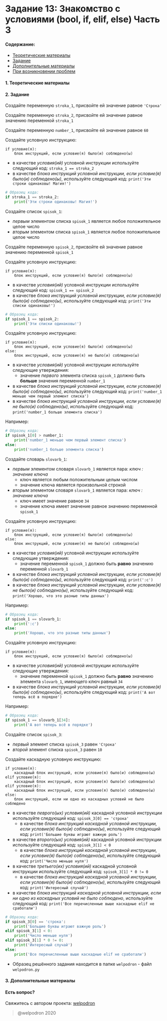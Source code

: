# Задание 13: Знакомство с условиями (bool, if, elif, else) Часть 3

#### Содержание:

+ [Теоретические материалы](#)
+ [Задание](#)
+ [Дополнительные материалы](#)
+ [При возникновении проблем](#Issues)

#### <a name=""></a> 1. Теоретические материалы



#### <a name=""></a> 2. Задание

Создайте переменную `stroka_1`, присвойте ей значение равное `'Строка'`  

Создайте переменную `stroka_2`, присвойте ей значение равное значению переменной `stroka_1` 

Создайте переменную `number_1`, присвойте ей значение равное `60` 

Создайте условную инструкцию: 

```
if условие(я):
    блок инструкций, если условие(я) было(и) соблюдено(ы)
```

* в качестве *условия(ий)* условной инструкции используйте следующий код: `stroka_1 == stroka_2`
* в качестве *блока инструкций условной инструкции, если условие(я) было(и) соблюдено(ы)*, используйте следующий код: `print('Эти строки одинаковы! Магия!')`

```python
# Образец кода: 
if stroka_1 == stroka_2:
    print('Эти строки одинаковы! Магия!')
```

Создайте список `spisok_1`:

* *первым* элементом списка `spisok_1` является любое положительное целое число
* *вторым* элементом списка `spisok_1` является любое положительное целое число

Создайте переменную `spisok_2`, присвойте ей значение равное значению переменной `spisok_1` 

Создайте условную инструкцию: 

```
if условие(я):
    блок инструкций, если условие(я) было(и) соблюдено(ы)
```

* в качестве *условия(ий)* условной инструкции используйте следующий код: `spisok_1 == spisok_2`
* в качестве *блока инструкций условной инструкции, если условие(я) было(и) соблюдено(ы)*, используйте следующий код: `print('Эти списки одинаковы!')`

```python
# Образец кода: 
if spisok_1 == spisok_2:
    print('Эти списки одинаковы!')
```

Создайте условную инструкцию: 

```
if условие(я):
    блок инструкций, если условие(я) было(и) соблюдено(ы)
else:
    блок инструкций, если условие(я) не было(и) соблюдено(ы)
```

* в качестве *условия(ий)* условной инструкции используйте следующие утверждения: 
    * значение *первого* элемента списка `spisok_1` должно быть **больше** значения переменной `number_1`
* в качестве *блока инструкций условной инструкции, если условие(я) было(и) соблюдено(ы)*, используйте следующий код: `print('number_1 меньше чем первый элемент списка')`
* в качестве *блока инструкций условной инструкции, если условие(я) не было(и) соблюдено(ы)*, используйте следующий код: `print('number_1 больше элемента списка')`

Например:

```python
# Образец кода: 
if spisok_1[0] > number_1:
    print('number_1 меньше чем первый элемент списка')
else:
    print('number_1 больше элемента списка')
```

Создайте словарь `slovarb_1`:

* *первым* элементом словаря `slovarb_1` является пара: *ключ : значение ключа*
    * ключ является любым положительным целым числом
    * значение ключа является произвольной строкой
* *вторым* элементом словаря `slovarb_1` является пара: *ключ : значение ключа*
    * ключ имеет значение равное `34`
    * значение ключа имеет значение равное значению переменной `spisok_1`

Создайте условную инструкцию: 

```
if условие(я):
    блок инструкций, если условие(я) было(и) соблюдено(ы)
else:
    блок инструкций, если условие(я) не было(и) соблюдено(ы)
```

* в качестве *условия(ий)* условной инструкции используйте следующие утверждения: 
    * значение переменной `spisok_1` должно быть **равно** значению переменной `slovarb_1`
* в качестве *блока инструкций условной инструкции, если условие(я) было(и) соблюдено(ы)*, используйте следующий код: `print(':c')`
* в качестве *блока инструкций условной инструкции, если условие(я) не было(и) соблюдено(ы)*, используйте следующий код: `print('Хорошо, что это разные типы данных')`

Например:

```python
# Образец кода: 
if spisok_1 == slovarb_1:
    print(':c')
else:
    print('Хорошо, что это разные типы данных')
```

Создайте условную инструкцию: 

```
if условие(я):
    блок инструкций, если условие(я) было(и) соблюдено(ы)
```

* в качестве *условия(ий)* условной инструкции используйте следующие утверждения: 
    * значение переменной `spisok_1` должно быть **равно** значению элемента `slovarb_1`, имеющего ключ равный `34`
* в качестве *блока инструкций условной инструкции, если условие(я) было(и) соблюдено(ы)*, используйте следующий код: `print('А вот теперь всё в порядке')`

Например:

```python
# Образец кода: 
if spisok_1 == slovarb_1[34]:
    print('А вот теперь всё в порядке')
```

Создайте список `spisok_3`:

* *первый* элемент списка `spisok_3` равен `'Строка'`
* *второй* элемент списка `spisok_3` равен `10`

Создайте каскадную условную инструкцию: 

```
if условие(я):
    каскадный блок инструкций, если условие(я) было(и) соблюдено(ы)
elif условие(я):
    каскадный блок инструкций, если условие(я) было(и) соблюдено(ы)
elif условие(я): 
    каскадный блок инструкций, если условие(я) было(и) соблюдено(ы)
else:
    блок инструкций, если ни одно из каскадных условий не было соблюдено
```

* в качестве *певрого(ых) условия(ий)* каскадной условной инструкции используйте следующий код: `spisok_3[0] == 'строка'` 
    * в качестве *блока инструкций каскадной условной инструкции, если условие(я) было(и) соблюдено(ы)*, используйте следующий код: `print('Большие буквы играют важную роль')`
* в качестве *второго(ых) условия(ий)* каскадной условной инструкции используйте следующий код: `spisok_3[1] < 0`
    * в качестве *блока инструкций каскадной условной инструкции, если условие(я) было(и) соблюдено(ы)*, используйте следующий код: `print('Число меньше нуля')`
* в качестве *третьего(их) условия(ий)* каскадной условной инструкции используйте следующий код: `spisok_3[1] * 0 != 0`
    * в качестве *блока инструкций каскадной условной инструкции, если условие(я) было(и) соблюдено(ы)*, используйте следующий код: `print('Интересный случай')`
* в качестве *блока инструкций каскадной условной инструкции, если ни одно из каскадных условий не было соблюдено*, используйте следующий код: `print('Все перечисленные выше каскадные elif не сработали')`

```python
# Образец кода: 
if spisok_3[0] == 'строка':
    print('Большие буквы играют важную роль')
elif spisok_3[1] < 0:
    print('Число меньше нуля')
elif spisok_3[1] * 0 != 0:
    print('Интересный случай')
else:
    print('Все перечисленные выше каскадные elif не сработали')
```

* Образец решённого задания находится в папке `welpodron` - файл `welpodron.py`

#### <a name=""></a> 3. Дополнительные материалы



#### <a name="Issues"></a> Есть вопрос?

Свяжитесь с автором проекта: [welpodron](https://vk.com/welpodron)

> @welpodron 2020